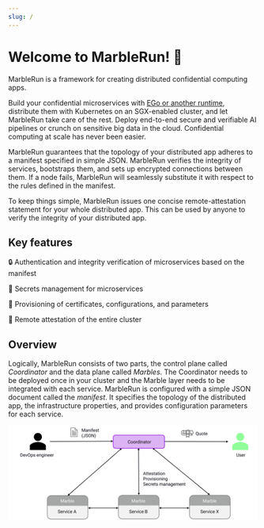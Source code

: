 ```yaml
---
slug: /
---
```


# Welcome to MarbleRun! 🎉

MarbleRun is a framework for creating distributed confidential computing apps.

Build your confidential microservices with [EGo or another runtime](features/runtimes.md), distribute them with Kubernetes on an SGX-enabled cluster, and let MarbleRun take care of the rest. Deploy end-to-end secure and verifiable AI pipelines or crunch on sensitive big data in the cloud. Confidential computing at scale has never been easier.

MarbleRun guarantees that the topology of your distributed app adheres to a manifest specified in simple JSON. MarbleRun verifies the integrity of services, bootstraps them, and sets up encrypted connections between them. If a node fails, MarbleRun will seamlessly substitute it with respect to the rules defined in the manifest.

To keep things simple, MarbleRun issues one concise remote-attestation statement for your whole distributed app. This can be used by anyone to verify the integrity of your distributed app.

## Key features

🔒 Authentication and integrity verification of microservices based on the manifest


🔑 Secrets management for microservices


📃 Provisioning of certificates, configurations, and parameters


🔬 Remote attestation of the entire cluster

## Overview

Logically, MarbleRun consists of two parts, the control plane called *Coordinator* and the data plane called *Marbles*.
The Coordinator needs to be deployed once in your cluster and the Marble layer needs to be integrated with each service.
MarbleRun is configured with a simple JSON document called the *manifest*.
It specifies the topology of the distributed app, the infrastructure properties, and provides configuration parameters for each service.

![overview](_media/overview.svg)
